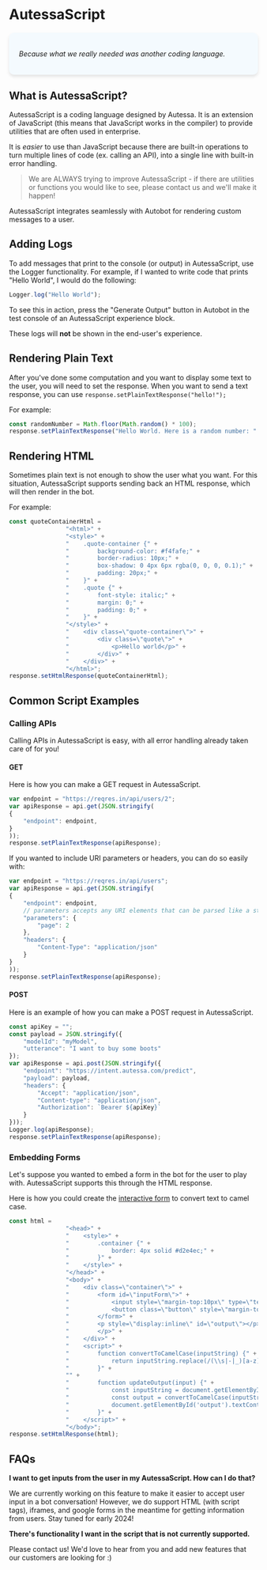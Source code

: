 # AutessaScript

<html>
<style>
    .quote-container {
        background-color: #f4fafe;
        border-radius: 10px;
        box-shadow: 0 4px 6px rgba(0, 0, 0, 0.1);
        margin: 20px auto;
        max-width: 500px;
        padding: 20px;
    }
    .quote {
        font-style: italic;
        margin: 0;
        padding: 0;
    }
</style>
    <div class="quote-container">
        <div class="quote">
            <p>Because what we really needed was another coding language.</p>
        </div>
    </div>
</html>


## What is AutessaScript?
AutessaScript is a coding language designed by Autessa. It is an extension of JavaScript (this means that JavaScript works in the compiler) to provide utilities that are often used in enterprise. 

It is *easier* to use than JavaScript because there are built-in operations to turn multiple lines of code (ex. calling an API), into a single line with built-in error handling. 

> We are ALWAYS trying to improve AutessaScript - if there are utilities or functions you would like to see, please contact us and we'll make it happen!

AutessaScript integrates seamlessly with Autobot for rendering custom messages to a user. 

## Adding Logs
To add messages that print to the console (or output) in AutessaScript, use the Logger functionality. For example, if I wanted to write code that prints "Hello World", I would do the following:
```javascript
Logger.log("Hello World");
```

To see this in action, press the "Generate Output" button in Autobot in the test console of an AutessaScript experience block. 

These logs will **not** be shown in the end-user's experience.

## Rendering Plain Text
After you've done some computation and you want to display some text to the user, you will need to set the response. When you want to send a text response, you can use `response.setPlainTextResponse("hello!");`

For example:
```javascript
const randomNumber = Math.floor(Math.random() * 100);
response.setPlainTextResponse("Hello World. Here is a random number: " + randomNumber);
```

## Rendering HTML
Sometimes plain text is not enough to show the user what you want. For this situation, AutessaScript supports sending back an HTML response, which will then render in the bot. 

For example:
```javascript
const quoteContainerHtml = 
                "<html>" +
                "<style>" +
                "    .quote-container {" +
                "        background-color: #f4fafe;" +
                "        border-radius: 10px;" +
                "        box-shadow: 0 4px 6px rgba(0, 0, 0, 0.1);" +
                "        padding: 20px;" +
                "    }" +
                "    .quote {" +
                "        font-style: italic;" +
                "        margin: 0;" +
                "        padding: 0;" +
                "    }" +
                "</style>" +
                "    <div class=\"quote-container\">" +
                "        <div class=\"quote\">" +
                "            <p>Hello world</p>" +
                "        </div>" +
                "    </div>" +
                "</html>";
response.setHtmlResponse(quoteContainerHtml);
```

## Common Script Examples

### Calling APIs
Calling APIs in AutessaScript is easy, with all error handling already taken care of for you!

#### GET
Here is how you can make a GET request in AutessaScript.
```javascript
var endpoint = "https://reqres.in/api/users/2";
var apiResponse = api.get(JSON.stringify(
{
    "endpoint": endpoint,
}
));
response.setPlainTextResponse(apiResponse);
```

If you wanted to include URI parameters or headers, you can do so easily with:
```javascript
var endpoint = "https://reqres.in/api/users";
var apiResponse = api.get(JSON.stringify(
{
    "endpoint": endpoint,
    // parameters accepts any URI elements that can be parsed like a string
    "parameters": {
        "page": 2
    },
    "headers": {
        "Content-Type": "application/json"
    }
}
));
response.setPlainTextResponse(apiResponse);
```

#### POST
Here is an example of how you can make a POST request in AutessaScript.
```javascript
const apiKey = "";
const payload = JSON.stringify({
    "modelId": "myModel",
    "utterance": "I want to buy some boots"
});
var apiResponse = api.post(JSON.stringify({
    "endpoint": "https://intent.autessa.com/predict",
    "payload": payload,
    "headers": {
        "Accept": "application/json",
        "Content-type": "application/json",
        "Authorization": `Bearer ${apiKey}`
    }
}));
Logger.log(apiResponse);
response.setPlainTextResponse(apiResponse);
```

### Embedding Forms
Let's suppose you wanted to embed a form in the bot for the user to play with. AutessaScript supports this through the HTML response.

Here is how you could create the [interactive form](autobot/inner/intent_model?id=defining-intents) to convert text to camel case.

```javascript
const html = 
                "<head>" +
                "    <style>" +
                "        .container {" +
                "            border: 4px solid #d2e4ec;" +
                "        }" +
                "    </style>" +
                "</head>" +
                "<body>" +
                "    <div class=\"container\">" +
                "        <form id=\"inputForm\">" +
                "            <input style=\"margin-top:10px\" type=\"text\" id=\"inputString\" required>" +
                "            <button class=\"button\" style=\"margin-top:10px;margin-bottom:10px\" onClick=\"updateOutput()\">Convert to Camel Case</button>" +
                "        </form>" +
                "        <p style=\"display:inline\" id=\"output\"></p>" +
                "        </p>" +
                "    </div>" +
                "    <script>" +
                "        function convertToCamelCase(inputString) {" +
                "            return inputString.replace(/(\\s|-|_)[a-z]/g, (match) => match.charAt(1).toUpperCase());" +
                "        }" +
                "" +
                "        function updateOutput(input) {" +
                "            const inputString = document.getElementById('inputString').value;" +
                "            const output = convertToCamelCase(inputString);" +
                "            document.getElementById('output').textContent = output;" +
                "        }" +
                "    </script>" +
                "</body>";
response.setHtmlResponse(html);
```

## FAQs

**I want to get inputs from the user in my AutessaScript. How can I do that?**

We are currently working on this feature to make it easier to accept user input in a bot conversation! However, we do support HTML (with script tags), iframes, and google forms in the meantime for getting information from users. Stay tuned for early 2024!

**There's functionality I want in the script that is not currently supported.**

Please contact us! We'd love to hear from you and add new features that our customers are looking for :)
